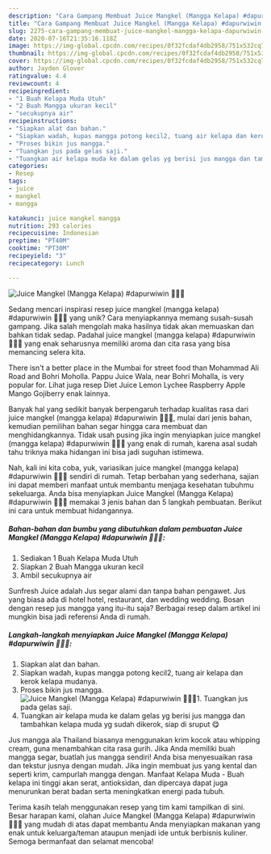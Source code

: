 ```yaml
---
description: "Cara Gampang Membuat Juice Mangkel (Mangga Kelapa) #dapurwiwin 👩🏻‍🍳 Anti Gagal"
title: "Cara Gampang Membuat Juice Mangkel (Mangga Kelapa) #dapurwiwin 👩🏻‍🍳 Anti Gagal"
slug: 2275-cara-gampang-membuat-juice-mangkel-mangga-kelapa-dapurwiwin-anti-gagal
date: 2020-07-16T21:35:16.118Z
image: https://img-global.cpcdn.com/recipes/0f32fcdaf4db2958/751x532cq70/juice-mangkel-mangga-kelapa-dapurwiwin-👩🏻🍳-foto-resep-utama.jpg
thumbnail: https://img-global.cpcdn.com/recipes/0f32fcdaf4db2958/751x532cq70/juice-mangkel-mangga-kelapa-dapurwiwin-👩🏻🍳-foto-resep-utama.jpg
cover: https://img-global.cpcdn.com/recipes/0f32fcdaf4db2958/751x532cq70/juice-mangkel-mangga-kelapa-dapurwiwin-👩🏻🍳-foto-resep-utama.jpg
author: Jayden Glover
ratingvalue: 4.4
reviewcount: 4
recipeingredient:
- "1 Buah Kelapa Muda Utuh"
- "2 Buah Mangga ukuran kecil"
- "secukupnya air"
recipeinstructions:
- "Siapkan alat dan bahan."
- "Siapkan wadah, kupas mangga potong kecil2, tuang air kelapa dan kerok kelapa mudanya."
- "Proses bikin jus mangga."
- "Tuangkan jus pada gelas saji."
- "Tuangkan air kelapa muda ke dalam gelas yg berisi jus mangga dan tambahkan kelapa muda yg sudah dikerok, siap di sruput 😋"
categories:
- Resep
tags:
- juice
- mangkel
- mangga

katakunci: juice mangkel mangga 
nutrition: 293 calories
recipecuisine: Indonesian
preptime: "PT40M"
cooktime: "PT30M"
recipeyield: "3"
recipecategory: Lunch

---
```



![Juice Mangkel (Mangga Kelapa) #dapurwiwin 👩🏻‍🍳](https://img-global.cpcdn.com/recipes/0f32fcdaf4db2958/751x532cq70/juice-mangkel-mangga-kelapa-dapurwiwin-👩🏻🍳-foto-resep-utama.jpg)

Sedang mencari inspirasi resep juice mangkel (mangga kelapa) #dapurwiwin 👩🏻‍🍳 yang unik? Cara menyiapkannya memang susah-susah gampang. Jika salah mengolah maka hasilnya tidak akan memuaskan dan bahkan tidak sedap. Padahal juice mangkel (mangga kelapa) #dapurwiwin 👩🏻‍🍳 yang enak seharusnya memiliki aroma dan cita rasa yang bisa memancing selera kita.

There isn&#39;t a better place in the Mumbai for street food than Mohammad Ali Road and Bohri Moholla. Pappu Juice Wala, near Bohri Mohalla, is very popular for. Lihat juga resep Diet Juice Lemon Lychee Raspberry Apple Mango Gojiberry enak lainnya.

Banyak hal yang sedikit banyak berpengaruh terhadap kualitas rasa dari juice mangkel (mangga kelapa) #dapurwiwin 👩🏻‍🍳, mulai dari jenis bahan, kemudian pemilihan bahan segar hingga cara membuat dan menghidangkannya. Tidak usah pusing jika ingin menyiapkan juice mangkel (mangga kelapa) #dapurwiwin 👩🏻‍🍳 yang enak di rumah, karena asal sudah tahu triknya maka hidangan ini bisa jadi suguhan istimewa.


Nah, kali ini kita coba, yuk, variasikan juice mangkel (mangga kelapa) #dapurwiwin 👩🏻‍🍳 sendiri di rumah. Tetap berbahan yang sederhana, sajian ini dapat memberi manfaat untuk membantu menjaga kesehatan tubuhmu sekeluarga. Anda bisa menyiapkan Juice Mangkel (Mangga Kelapa) #dapurwiwin 👩🏻‍🍳 memakai 3 jenis bahan dan 5 langkah pembuatan. Berikut ini cara untuk membuat hidangannya.

<!--inarticleads1-->

##### Bahan-bahan dan bumbu yang dibutuhkan dalam pembuatan Juice Mangkel (Mangga Kelapa) #dapurwiwin 👩🏻‍🍳:

1. Sediakan 1 Buah Kelapa Muda Utuh
1. Siapkan 2 Buah Mangga ukuran kecil
1. Ambil secukupnya air


Sunfresh Juice adalah Jus segar alami dan tanpa bahan pengawet. Jus yang biasa ada di hotel hotel, restaurant, dan wedding wedding. Bosan dengan resep jus mangga yang itu-itu saja? Berbagai resep dalam artikel ini mungkin bisa jadi referensi Anda di rumah. 

<!--inarticleads2-->

##### Langkah-langkah menyiapkan Juice Mangkel (Mangga Kelapa) #dapurwiwin 👩🏻‍🍳:

1. Siapkan alat dan bahan.
1. Siapkan wadah, kupas mangga potong kecil2, tuang air kelapa dan kerok kelapa mudanya.
1. Proses bikin jus mangga.
<img src="//assets-global.cpcdn.com/assets/icons/button_play-2c75c40dde080a61004c1f40b05d8f140eaff45d7e9e6481dc71c63d2e7c4909.png" alt="Juice Mangkel (Mangga Kelapa) #dapurwiwin 👩🏻‍🍳">1. Tuangkan jus pada gelas saji.
1. Tuangkan air kelapa muda ke dalam gelas yg berisi jus mangga dan tambahkan kelapa muda yg sudah dikerok, siap di sruput 😋


Jus mangga ala Thailand biasanya menggunakan krim kocok atau whipping cream, guna menambahkan cita rasa gurih. Jika Anda memiliki buah mangga segar, buatlah jus mangga sendiri! Anda bisa menyesuaikan rasa dan tekstur jusnya dengan mudah. Jika ingin membuat jus yang kental dan seperti krim, campurlah mangga dengan. Manfaat Kelapa Muda - Buah kelapa ini tinggi akan serat, antioksidan, dan dipercaya dapat juga menurunkan berat badan serta meningkatkan energi pada tubuh. 

Terima kasih telah menggunakan resep yang tim kami tampilkan di sini. Besar harapan kami, olahan Juice Mangkel (Mangga Kelapa) #dapurwiwin 👩🏻‍🍳 yang mudah di atas dapat membantu Anda menyiapkan makanan yang enak untuk keluarga/teman ataupun menjadi ide untuk berbisnis kuliner. Semoga bermanfaat dan selamat mencoba!
